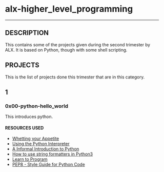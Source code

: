 # alx-higher_level_programming
---
## DESCRIPTION
This contains some of the projects given during the second trimester by ALX. It is based on Python, though with some shell scripting.
## PROJECTS
This is the list of projects done this trimester that are in this category.
## **1**
### 0x00-python-hello_world
This introduces python.
#### RESOURCES USED
- [Whetting your Appetite](https://docs.python.org/3/tutorial/appetite.html)
- [Using the Python Interpreter](https://docs.python.org/3/tutorial/interpreter.html)
- [A Informal Introduction to Python](https://docs.python.org/3/tutorial/introduction.html)
- [How to use string formatters in Python3](https://www.digitalocean.com/community/tutorials/how-to-use-string-formatters-in-python-3)
- [Learn to Program](https://www.youtube.com/watch?v=nwjAHQERL08&list=PLGLfVvz_LVvTn3cK5e6LjhgGiSeVlIRwt)
- [PEP8 - Style Guide for Python Code](https://www.python.org/dev/peps/pep-0008/)

